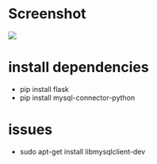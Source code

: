 # Screenshot

![](docs/screenshot.png)

# install dependencies

- pip install flask
- pip install mysql-connector-python

# issues

- sudo apt-get install libmysqlclient-dev
